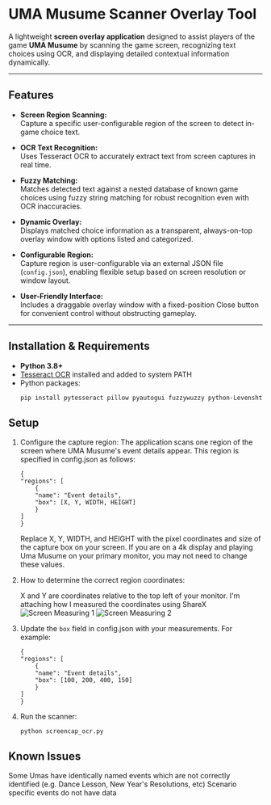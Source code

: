 # UMA Musume Scanner Overlay Tool

A lightweight **screen overlay application** designed to assist players of the game **UMA Musume** by scanning the game screen, recognizing text choices using OCR, and displaying detailed contextual information dynamically.

---

## Features

- **Screen Region Scanning:**  
  Capture a specific user-configurable region of the screen to detect in-game choice text.

- **OCR Text Recognition:**  
  Uses Tesseract OCR to accurately extract text from screen captures in real time.

- **Fuzzy Matching:**  
  Matches detected text against a nested database of known game choices using fuzzy string matching for robust recognition even with OCR inaccuracies.

- **Dynamic Overlay:**  
  Displays matched choice information as a transparent, always-on-top overlay window with options listed and categorized.

- **Configurable Region:**  
  Capture region is user-configurable via an external JSON file (`config.json`), enabling flexible setup based on screen resolution or window layout.

- **User-Friendly Interface:**  
  Includes a draggable overlay window with a fixed-position Close button for convenient control without obstructing gameplay.

---

## Installation & Requirements

- **Python 3.8+**  
- [Tesseract OCR](https://github.com/tesseract-ocr/tesseract) installed and added to system PATH  
- Python packages:  
  ```bash
  pip install pytesseract pillow pyautogui fuzzywuzzy python-Levenshtein

## Setup

1. Configure the capture region:
    The application scans one region of the screen where UMA Musume's event details appear. This region is specified in config.json as follows:
    ```
    {
    "regions": [
        {
        "name": "Event details",
        "box": [X, Y, WIDTH, HEIGHT]
        }
    ]
    }
    ```

    Replace X, Y, WIDTH, and HEIGHT with the pixel coordinates and size of the capture box on your screen.
    If you are on a 4k display and playing Uma Musume on your primary monitor, you may not need to change these values.
    

2. How to determine the correct region coordinates:

    X and Y are coordinates relative to the top left of your monitor.
    I'm attaching how I measured the coordinates using ShareX
    ![Screen Measuring 1](sharex_screen_measuring1.png)
    ![Screen Measuring 2](sharex_screen_measuring2.png)

3. Update the `box` field in config.json with your measurements. For example:
    ```
    {
    "regions": [
        {
        "name": "Event details",
        "box": [100, 200, 400, 150]
        }
    ]
    }
    ```

4. Run the scanner:
    ```
    python screencap_ocr.py
    ```

## Known Issues

Some Umas have identically named events which are not correctly identified (e.g. Dance Lesson, New Year's Resolutions, etc)
Scenario specific events do not have data